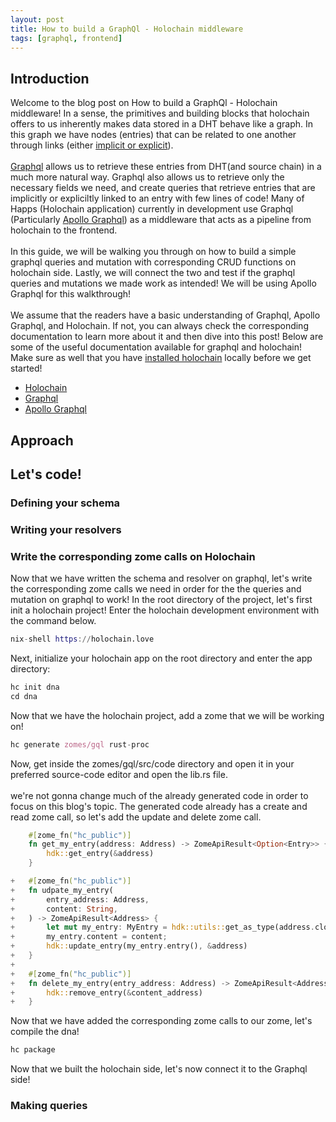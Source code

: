 ```yaml
---
layout: post
title: How to build a GraphQl - Holochain middleware
tags: [graphql, frontend]
---
```

## Introduction

Welcome to the blog post on How to build a GraphQl - Holochain middleware! In a sense, the primitives and building blocks that holochain offers to us inherently makes data stored in a DHT behave like a graph. In this graph we have nodes (entries) that can be related to one another through links (either [implicit or explicit](/implicit-explicit-links)). <br/><br/>
[Graphql](https://graphql.org/) allows us to retrieve these entries from DHT(and source chain) in a much more natural way. Graphql also allows us to retrieve only the necessary fields we need, and create queries that retrieve entries that are implicitly or expliciltly linked to an entry with few lines of code! Many of Happs (Holochain application) currently in development use Graphql (Particularly [Apollo Graphql](https://www.apollographql.com/)) as a middleware that acts as a pipeline from holochain to the frontend.<br/><br/>
In this guide, we will be walking you through on how to build a simple graphql queries and mutation with corresponding CRUD functions on holochain side. Lastly, we will connect the two and test if the graphql queries and mutations we made work as intended! We will be using Apollo Graphql for this walkthrough! <br/><br/>
We assume that the readers have a basic understanding of Graphql, Apollo Graphql, and Holochain. If not, you can always check the corresponding documentation to learn more about it and then dive into this post! Below are some of the useful documentation available for graphql and holochain! Make sure as well that you have [installed holochain](https://developer.holochain.org/docs/install/) locally before we get started!

* [Holochain](https://developer.holochain.org/docs/tutorials/coreconcepts/)
* [Graphql](https://graphql.org/learn/)
* [Apollo Graphql](https://www.apollographql.com/docs/)

## Approach

## Let's code!

### Defining your schema

### Writing your resolvers

### Write the corresponding zome calls on Holochain

Now that we have written the schema and resolver on graphql, let's write the corresponding zome calls we need in order for the the queries and mutation on graphql to work! In the root directory of the project, let's first init a holochain project! Enter the holochain development environment with the command below.
```nix
nix-shell https://holochain.love
```
Next, initialize your holochain app on the root directory and enter the app directory:
```nix
hc init dna
cd dna
```
Now that we have the holochain project, add a zome that we will be working on!
```nix
hc generate zomes/gql rust-proc
```
Now, get inside the zomes/gql/src/code directory and open it in your preferred source-code editor and open the lib.rs file. <br/><br/>
we're not gonna change much of the already generated code in order to focus on this blog's topic. The generated code already has a create and read zome call, so let's add the update and delete zome call.
```rust
    #[zome_fn("hc_public")]
    fn get_my_entry(address: Address) -> ZomeApiResult<Option<Entry>> {
        hdk::get_entry(&address)
    }

+   #[zome_fn("hc_public")]
+   fn udpate_my_entry(
+       entry_address: Address,
+       content: String,
+   ) -> ZomeApiResult<Address> {
+       let mut my_entry: MyEntry = hdk::utils::get_as_type(address.clone())?;
+       my_entry.content = content;
+       hdk::update_entry(my_entry.entry(), &address)
+   }
+
+   #[zome_fn("hc_public")]
+   fn delete_my_entry(entry_address: Address) -> ZomeApiResult<Address> {
+       hdk::remove_entry(&content_address)
+   }
```
Now that we have added the corresponding zome calls to our zome, let's compile the dna!
```nix
hc package
```
Now that we built the holochain side, let's now connect it to the Graphql side!

### Making queries